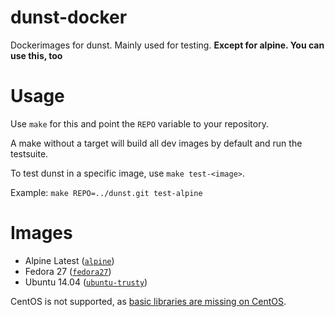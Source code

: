 # dunst-docker

Dockerimages for dunst. Mainly used for testing. **Except for alpine. You can use this, too**

# Usage

Use `make` for this and point the `REPO` variable to your repository.

A make without a target will build all dev images by default and run the testsuite.

To test dunst in a specific image, use `make test-<image>`.

Example: `make REPO=../dunst.git test-alpine`

# Images

- Alpine Latest ([`alpine`](./alpine))
- Fedora 27 ([`fedora27`](./fedora27))
- Ubuntu 14.04 ([`ubuntu-trusty`](./ubuntu-trusty))

CentOS is not supported, as [basic libraries are missing on CentOS](https://unix.stackexchange.com/questions/115304/dunst-notifier-on-centos).
